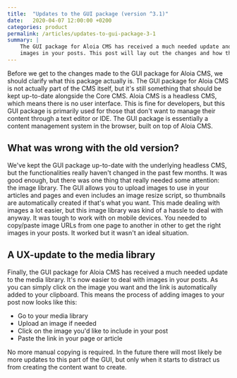 ```yaml
---
title:  "Updates to the GUI package (version ^3.1)"
date:   2020-04-07 12:00:00 +0200
categories: product
permalink: /articles/updates-to-gui-package-3-1
summary: | 
    The GUI package for Aloia CMS has received a much needed update and it's now easier to work with 
    images in your posts. This post will lay out the changes and how this impacts you.
---
```


Before we get to the changes made to the GUI package for Aloia CMS, we should clarify what this package actually is.
The GUI package for Aloia CMS is not actually part of the CMS itself, but it's still something that should be 
kept up-to-date alongside the Core CMS. Aloia CMS is a headless CMS, which means there is no user interface. 
This is fine for developers, but this GUI package is primarily used for those that don't want to manage their content 
through a text editor or IDE. The GUI package is essentially a content management system in the browser, built on top of Aloia CMS.

## What was wrong with the old version?
We've kept the GUI package up-to-date with the underlying headless CMS, but the functionalities really haven't changed 
in the past few months. It was good enough, but there was one thing that really needed some attention: the image library.
The GUI allows you to upload images to use in your articles and pages and even includes an image resize script, 
so thumbnails are automatically created if that's what you want. This made dealing with images a lot easier, 
but this image library was kind of a hassle to deal with anyway. It was tough to work with on mobile devices. 
You needed to copy/paste image URLs from one page to another in other to get the right images in your posts. 
It worked but it wasn't an ideal situation.

## A UX-update to the media library
Finally, the GUI package for Aloia CMS has received a much needed update to the media library. It's now easier to deal 
with images in your posts. As you can simply click on the image you want and the link is automatically added to your 
clipboard. This means the process of adding images to your post now looks like this: 

- Go to your media library
- Upload an image if needed
- Click on the image you'd like to include in your post
- Paste the link in your page or article

No more manual copying is required. In the future there will most likely be more updates to this part of the GUI, 
but only when it starts to distract us from creating the content want to create.

